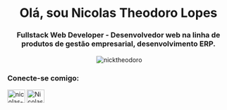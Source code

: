 <h1 align="center">Olá, sou Nicolas Theodoro Lopes</h1>
<h3 align="center">Fullstack Web Developer - Desenvolvedor web na linha de produtos de gestão empresarial, desenvolvimento ERP.</h3>

<p align="center">&nbsp;<img align="center" src="https://github-readme-stats.vercel.app/api?username=nicktheodoro&show_icons=true&theme=dark&locale=en" alt="nicktheodoro" /></p>

<h3 align="left">Conecte-se comigo:</h3>
<p align="left">
<a href="https://linkedin.com/in/nicolas-theodoro" target="blank"><img align="center" src="https://raw.githubusercontent.com/rahuldkjain/github-profile-readme-generator/master/src/images/icons/Social/linked-in-alt.svg" alt="nicolas-theodoro" height="30" width="40" /></a>
<a href="https://discord.gg/Nicolas Theodoro#0310" target="blank"><img align="center" src="https://raw.githubusercontent.com/rahuldkjain/github-profile-readme-generator/master/src/images/icons/Social/discord.svg" alt="Nicolas Theodoro#0310" height="30" width="40" /></a>
</p>
